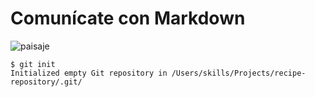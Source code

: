 # Comunícate con Markdown

![paisaje](https://www.mactualidad.com/wp-content/uploads/2013/06/fondo-pantalla-mac-13.jpg)
```
$ git init
Initialized empty Git repository in /Users/skills/Projects/recipe-repository/.git/
```
